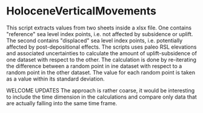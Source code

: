 # HoloceneVerticalMovements

This script extracts values from two sheets inside a xlsx file. One contains "reference" sea level index points, i.e. not affected by subsidence or uplift. The second contains "displaced" sea level index points, i.e. potentially affected by post-depositional effects. The scripts uses paleo RSL elevations and associated uncertainties to calculate the amount of uplift-subsidence of one dataset with respect to
the other. The calculation is done by re-iterating the difference between a random point in ine dataset with respect to a random point in the other dataset. The value for each random point is taken as a value within its standard deviation.

WELCOME UPDATES
The approach is rather coarse, it would be interesting to include the time dimension in the calculations and compare only data that are actually falling into the same time frame.
